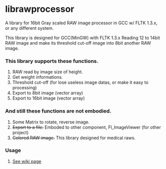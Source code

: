 # librawprocessor #

A library for 16bit Gray scaled RAW image processor in GCC w/ FLTK 1.3.x, or any different system.

This library is designed for GCC(MinGW) with FLTK 1.3.x
Reading 12 to 14bit RAW image and make its threshold cut-off image into 8bit another RAW image.

### This library supports these functions. ###
 1. RAW read by image size of height.
 1. Get weight informations.
 1. Threshold cut-off (for lose useless image datas, or make it easy to processing)
 1. Export to 8bit image (vector array)
 1. Export to 16bit image (vector array)

### And still these functions are not embodied. ###
 1. Some Matrix to rotate, reverse image.
 1. ~~Export to a file.~~ 
    Emboded to other component, Fl_ImageViewer (for other project)
 1. ~~Colored RAW image.~~ 
    This library designed for medical raws.

### Usage ###
 1. [See wiki page](https://github.com/rageworx/librawprocessor/wiki)